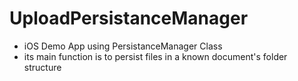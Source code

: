 # UploadPersistanceManager
  - iOS Demo App using PersistanceManager Class
  - its main function is to persist files in a known document's folder structure
